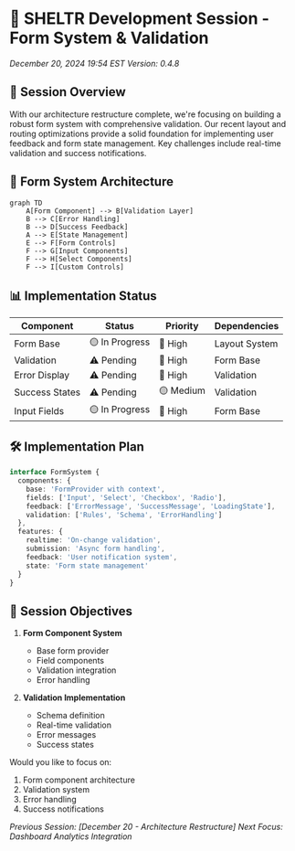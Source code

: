 # 🚨️ SHELTR Development Session - Form System & Validation
*December 20, 2024 19:54 EST*
*Version: 0.4.8*

## 📝 Session Overview
With our architecture restructure complete, we're focusing on building a robust form system with comprehensive validation. Our recent layout and routing optimizations provide a solid foundation for implementing user feedback and form state management. Key challenges include real-time validation and success notifications.

## 🎯 Form System Architecture
```mermaid
graph TD
    A[Form Component] --> B[Validation Layer]
    B --> C[Error Handling]
    B --> D[Success Feedback]
    A --> E[State Management]
    E --> F[Form Controls]
    F --> G[Input Components]
    F --> H[Select Components]
    F --> I[Custom Controls]
```

## 📊 Implementation Status
| Component | Status | Priority | Dependencies |
|-----------|---------|-----------|--------------|
| Form Base | 🟡 In Progress | 🔴 High | Layout System |
| Validation | ⚠️ Pending | 🔴 High | Form Base |
| Error Display | ⚠️ Pending | 🔴 High | Validation |
| Success States | ⚠️ Pending | 🟡 Medium | Validation |
| Input Fields | 🟡 In Progress | 🔴 High | Form Base |

## 🛠️ Implementation Plan
```typescript
interface FormSystem {
  components: {
    base: 'FormProvider with context',
    fields: ['Input', 'Select', 'Checkbox', 'Radio'],
    feedback: ['ErrorMessage', 'SuccessMessage', 'LoadingState'],
    validation: ['Rules', 'Schema', 'ErrorHandling']
  },
  features: {
    realtime: 'On-change validation',
    submission: 'Async form handling',
    feedback: 'User notification system',
    state: 'Form state management'
  }
}
```

## 🎯 Session Objectives
1. **Form Component System**
   - Base form provider
   - Field components
   - Validation integration
   - Error handling

2. **Validation Implementation**
   - Schema definition
   - Real-time validation
   - Error messages
   - Success states

Would you like to focus on:
1. Form component architecture
2. Validation system
3. Error handling
4. Success notifications

*Previous Session: [December 20 - Architecture Restructure]*
*Next Focus: Dashboard Analytics Integration*